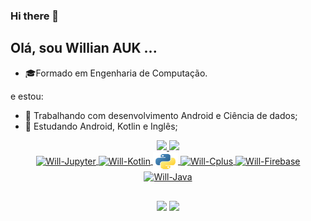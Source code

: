 ### Hi there 👋

<!--
**WillianAUK/WillianAUK** is a ✨ _special_ ✨ repository because its `README.md` (this file) appears on your GitHub profile.
-->

## Olá, sou Willian AUK ...

- 🎓Formado em Engenharia de Computação.

e estou:

- 🔭 Trabalhando com desenvolvimento Android e Ciência de dados;
- 🌱 Estudando Android, Kotlin e Inglês;


<div align="center">
  <a href="https://github.com/WillianAUK">
  <img height="150em" src="https://github-readme-stats.vercel.app/api?username=WillianAUK&show_icons=true&theme=dark&include_all_commits=true&count_private=true"/>
  <img height="150em" src="https://github-readme-stats.vercel.app/api/top-langs/?username=WillianAUK&layout=compact&langs_count=7&theme=dark"/>
    
<div align="center">
  <img align="center" alt="Will-Jupyter" height="30" width="40" src="https://cdn.jsdelivr.net/gh/devicons/devicon/icons/jupyter/jupyter-original-wordmark.svg">
  <img align="center" alt="Will-Kotlin" height="30" width="40" src="https://cdn.jsdelivr.net/gh/devicons/devicon/icons/kotlin/kotlin-original.svg">
  <img align="center" alt="Will-Python" height="30" width="40" src="https://raw.githubusercontent.com/devicons/devicon/master/icons/python/python-original.svg">
  <img align="center" alt="Will-Cplus" height="30" width="40" src="https://cdn.jsdelivr.net/gh/devicons/devicon/icons/cplusplus/cplusplus-original.svg">
  <img align="center" alt="Will-Firebase" height="30" width="40" src="https://cdn.jsdelivr.net/gh/devicons/devicon/icons/firebase/firebase-plain.svg">
  <img align="center" alt="Will-Java" height="30" width="40" src="https://cdn.jsdelivr.net/gh/devicons/devicon/icons/java/java-original.svg">
</div>

##

<div> 
  <a href = "willian_auk@outlook.com"><img src="https://img.shields.io/badge/-Gmail-%23333?style=for-the-badge&logo=gmail&logoColor=white" target="_blank"></a>
  <a href="https://www.linkedin.com/in/willian-adriano-u-6a5812b4/" target="_blank"><img src="https://img.shields.io/badge/-LinkedIn-%230077B5?style=for-the-badge&logo=linkedin&logoColor=white" target="_blank"></a> 
 

 
</div>
